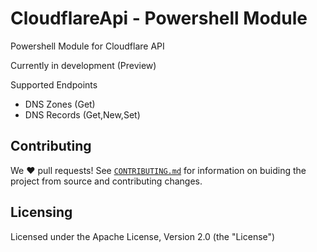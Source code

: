 # CloudflareApi - Powershell Module
Powershell Module for Cloudflare API

Currently in development (Preview)

Supported Endpoints
- DNS Zones (Get)
- DNS Records (Get,New,Set)

## Contributing

We :heart: pull requests! See [`CONTRIBUTING.md`](CONTRIBUTING.md) for information on buiding the project from source
and contributing changes. 

## Licensing

Licensed under the Apache License, Version 2.0 (the "License")
